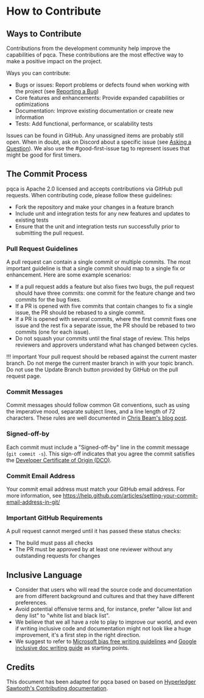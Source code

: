 <!-- SPDX-License-Identifier: CC-BY-4.0 -->
# How to Contribute

## Ways to Contribute

Contributions from the development community help improve the capabilities of
pqca. These contributions are the most effective way to
make a positive impact on the project.

Ways you can contribute:

* Bugs or issues: Report problems or defects found when working with the project (see [Reporting a Bug](./reporting-a-bug.md))
* Core features and enhancements: Provide expanded capabilities or optimizations
* Documentation: Improve existing documentation or create new information
* Tests: Add functional, performance, or scalability tests

Issues can be found in GitHub. Any unassigned items are probably still open. When in doubt, ask on Discord about a specific issue (see [Asking a Question](./asking-a-question.md)). We also use the #good-first-issue tag to represent issues that might be good for first timers.

## The Commit Process

pqca is Apache 2.0 licensed and accepts contributions via GitHub pull requests. When contributing code, please follow these guidelines:

* Fork the repository and make your changes in a feature branch
* Include unit and integration tests for any new features and updates to existing tests
* Ensure that the unit and integration tests run successfully prior to submitting the pull request.

### Pull Request Guidelines

A pull request can contain a single commit or multiple commits. The most
important guideline is that a single commit should map to a single fix or
enhancement. Here are some example scenarios:

* If a pull request adds a feature but also fixes two bugs, the pull request should have three commits: one commit for the feature change and two commits for the bug fixes.
* If a PR is opened with five commits that contain changes to fix a single issue, the PR should be rebased to a single commit.
* If a PR is opened with several commits, where the first commit fixes one issue and the rest fix a separate issue, the PR should be rebased to two commits (one for each issue).
* Do not squash your commits until the final stage of review. This helps reviewers and approvers understand what has changed between cycles.

!!! important
    Your pull request should be rebased against the current master branch. Do not merge the current master branch in with your topic branch. Do not use the Update Branch button provided by GitHub on the pull request page.

### Commit Messages

Commit messages should follow common Git conventions, such as using the imperative mood, separate subject lines, and a line length of 72 characters.  These rules are well documented in [Chris Beam's blog post](https://chris.beams.io/posts/git-commit/#seven-rules).

### Signed-off-by

Each commit must include a "Signed-off-by" line in the commit message (``git commit -s``). This sign-off indicates that you agree the commit satisfies the [Developer Certificate of Origin (DCO)](http://developercertificate.org/).

### Commit Email Address

Your commit email address must match your GitHub email address. For more information, see https://help.github.com/articles/setting-your-commit-email-address-in-git/

### Important GitHub Requirements

A pull request cannot merged until it has passed these status checks:

* The build must pass all checks
* The PR must be approved by at least one reviewer without any
  outstanding requests for changes

## Inclusive Language

- Consider that users who will read the source code and documentation are from different background and cultures and that they have different preferences.
- Avoid potential offensive terms and, for instance, prefer "allow list and deny list" to "white list and black list".
- We believe that we all have a role to play to improve our world, and even if writing inclusive code and documentation might not look like a huge improvement, it's a first step in the right direction.
- We suggest to refer to [Microsoft bias free writing guidelines](https://learn.microsoft.com/en-us/style-guide/bias-free-communication) and [Google inclusive doc writing guide](https://developers.google.com/style/inclusive-documentation) as starting points.

## Credits
This document has been adapted for pqca based on based on [Hyperledger Sawtooth's Contributing documentation](https://github.com/hyperledger/sawtooth-docs/blob/main/community/contributing.md).
